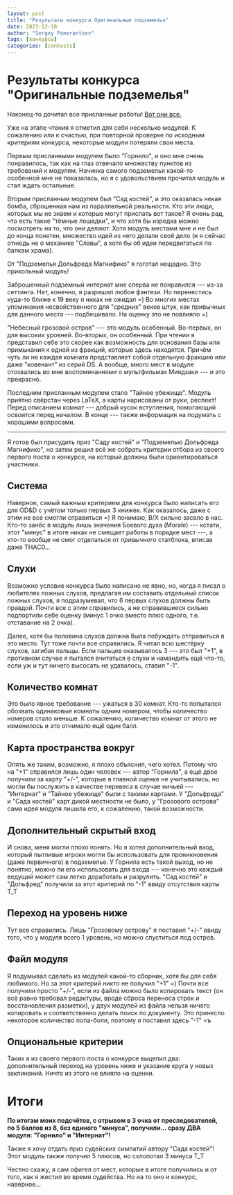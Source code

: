 ```yaml
---
layout: post
title: "Результаты конкурса Оригинальные подземелья"
date: 2023-12-18
author: "Sergey Pomerantsev"
tags: [конкурсы]
categories: [contests]
---
```


# Результаты конкурса "Оригинальные подземелья"

Наконец-то дочитал все присланные работы! [Вот они все.](https://drive.google.com/drive/folders/1JWJFDryD_GF9wy-siRZoNsxArgv7UzEw)

Уже на этапе чтения я отметил для себя несколько модулей. К сожалению или к счастью, при повторной проверке по исходным критериям конкурса, некоторые модули потеряли свои места.

Первым присланными модулем было "Горнило", и оно мне очень понравилось, так как на глаз отвечало множеству пунктов из требований к модулям. Начинка самого подземелья какой-то особенной мне не показалась, но я с удовольствием прочитал модуль и стал ждать остальные.

Вторым присланным модулем был "Сад костей", и это оказалась некая бомба, сброшенная нам из параллельной реальности. Кто эти люди, которых мы не знаем и которые могут прислать вот такое? Я очень рад, что есть такие "тёмные лошадки", и что хотя бы изредка можно посмотреть на то, что они делают. Хотя модуль местами мне и не был до конца понятен, множество идей из него делали своё дело (и я сейчас отнюдь не о механике "Славы", а хотя бы об идеи передвигаться по балкам храма).

От "Подземелья Дольфреда Магнифико" я гоготал нещадно. Это прикольный модуль!

Заброшенный подземный интернат мне сперва не понравился --- из-за сеттинга. Нет, конечно, я разрешил любое фэнтези. Но перенестись куда-то ближе к 19 веку я никак не ожидал =) Во многих местах упоминания несвойственного для "средних" веков штук, как привычных для данного места --- подбешивало. На оценку это не повлияло =)

"Небесный грозовой остров" --- это модуль особенный. Во-первых, он для высоких уровней. Во-вторых, он особенный. При чтении я представил себе это скорее как возможность для основания базы или примыкания к одной из фракций, которые здесь находятся. Причём чуть ли не каждая комната представляет собой отдельную фракцию или даже "ковенант" из серий DS. А вообще, много мест в модуле отозвались во мне воспоминаниями о мультфильмах Миядзаки --- и это прекрасно.

Последним присланным модулем стало "Тайное убежище". Модуль приятно свёрстан через LaTeX, а карты нарисованы от руки, респект! Перед описанием комнат --- добрый кусок вступления, помогающий освоится перед началом. В конце --- также информация на подумать с хорошими вопросами.

---

Я готов был присудить приз "Саду костей" и "Подземелью Дольфреда Магнифико", но затем решил всё же собрать критерии отбора из своего первого поста о конкурсе, на который должны были ориентироваться участники.

## Система

Наверное, самый важным критерием для конкурса было написать его для OD&D с учётом только первых 3 книжек. Как оказалось, даже с этим не все смогли справиться =) Я понимаю, B/X сильно засело в нас. Кто-то занёс в модуль лишь значения Боевого духа (Morale) --- кстати, этот "минус" в итоге никак не смещает работы в порядке мест ---, а кто-то вообще не смог отделаться от *привычного* статблока, вписав даже THAC0...


## Слухи

Возможно условие конкурса было написано не явно, но, когда я писал о любителях ложных слухов, предлагая им составить отдельный список ложных слухов, я подразумевал, что 6 первых слухов должны быть правдой. Почти все с этим справились, а не справившиеся сильно подпортили себе оценку (минус 1 очко вместо плюс одного, т.е. отставание на 2 очка).

Далее, хотя бы половина слухов должна была побуждать отправиться в это место. Тут тоже почти все справились. Я читал всю шестёрку слухов, загибая пальцы. Если пальцев оказывалось 3 --- это был "+1", в противном случае я пытался вчитаться в слухи и намандить ещё что-то, если уж и тут ничего высосать не удавалось, ставил "-1".

## Количество комнат

Это было явное требование --- ужаться в 30 комнат. Кто-то попытался обозвать одинаковые комнаты одним номером, чтобы количество номеров стало меньше. К сожалению, количество комнат от этого не изменилось и это отнимало ещё один балл.

## Карта пространства вокруг

Опять же таким, возможно, я плохо объяснил, чего хотел. Потому что на "+1" справился лишь один человек --- автор "Горнила", а ещё двое получили за карту "+/-", которые в главной оценке не учитывались, но могли бы послужить в качестве перевеса в случае ничьей --- "Интернат" и "Тайное убежище" были с такими картами. У "Дольфреда" и "Сада костей" карт дикой местности не было, у "Грозового острова" сама идея модуля лишила его, к сожалению, такой возможности.

## Дополнительный скрытый вход

И снова, меня могли плохо понять. Но я хотел дополнительный вход, который пытливые игроки могли бы использовать для проникновения (даже первичного) в подземелье. У Горнила есть такой выход, но не понятно, можно ли его использовать для входа --- конечно это каждый ведущий может сам легко доработать и разрулить. "Сад костей" и "Дольфред" получили за этот критерий по "-1" ввиду отсутствия карты Т_Т


## Переход на уровень ниже

Тут все справились. Лишь "Грозовому острову" я поставил "+/-" ввиду того, что у модуля всего 1 уровень, но можно спуститься под остров.

## Файл модуля

Я подумывал сделать из модулей какой-то сборник, хотя бы для себя любимого. Но за этот критерий никто не получил "+1" =) Почти все получили просто "+/-", если из файла можно было копировать текст (он всё равно требовал редактуры, вроде сброса переноса строк и восстановления разметки), у двух модулей из файла нельзя ничего копировать и соответственно делать поиск по документу. Это принесло некоторое количество попа-боли, поэтому я поставил здесь "-1" =ъ

## Опциональные критерии

Таких я из своего первого поста о конкурсе выцепил два: дополнительный переход на уровень ниже и указание круга у новых заклинаний. Ничто из этого не влияло на оценки.

# Итоги

**По итогам моих подсчётов, с отрывом в 3 очка от преследователей, по 5 баллов из 8, без единого "минуса", получили... сразу ДВА модуля: "Горнило" и "Интернат"!**

Также я хочу отдать приз судейских симпатий автору "Сада костей"! Этот модуль также получил 5 плюсов, но схлопотал 3 минуса Т_Т

Честно скажу, я сам офигел от мест, которые в итоге получились и от того, как я жестил во время судейства. Но на то оно и конкурс, наверное...
